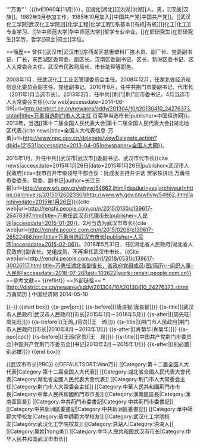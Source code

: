 '''万勇'''（{{bd|1960年|11月|}}），[[湖北|湖北]][[洪湖|洪湖]]人。男，[[汉族|汉族]]。1982年9月参加工作，1985年10月加入[[中国共产党|中国共产党]]。[[武汉化工学院|武汉化工学院]][[化学工程|化学工程]]系基本[[有机|有机]][[化工|化工]]专业学习、[[华中师范大学|华中师范大学]]哲学专业毕业。[[在职研究生|在职研究生]]学历，哲学[[硕士|硕士]]学位。

==簡歷==
曾任[[武汉市|武汉市]]东西湖区慈惠塑料厂技术员、副厂长、党委副书记、厂长，东西湖区委常委、副区长，汉南区委副书记、区长，新洲区委书记、区人大常委会主任，武汉市民政局局长、市长助理等职务。

2008年1月，任武汉化工工业区管理委员会主任。2008年12月，任湖北省经济和信息化委员会副主任、党组副书记。2010年8月，任中共荆门市委副书记、代市长（2011年1月当选市长）。2013年2月，任中共[[荆门|荆门]]市委书记，4月当选市人大常委会主任<ref>{{cite web|accessdate=2014-06-09|url=http://district.ce.cn/newarea/sddy/201304/10/t20130410_24276373.shtml|title=万勇当选荆门市人大主任 肖菊华当选市长|publisher=中国经济网}}</ref>。2013年，当选[[第十二届全国人民代表大会|第十二届全国人民代表大会]]湖北地区代表<ref>{{cite news|title=全国人大代表信息-万勇|url=http://www.npc.gov.cn/delegate/viewDelegate.action?dbid=121531|accessdate=2013-04-05|newspaper=全国人大网}}</ref>。

2015年1月，升任中共[[武汉市|武汉市]]委副书记、武汉市代市长<ref>{{cite news|accessdate=2015年1月26日|date=2015年1月26日|publisher=武汉市人民政府|title=我市召开市级领导干部会议：阮成发主持并讲话 贺家铁讲话 万勇任市委委员、常委、副书记|author=长江日报|url=http://www.wh.gov.cn/whyw/54662.jhtml|deadurl=yes|archiveurl=https://archive.is/20150126023301/http://www.wh.gov.cn/whyw/54662.jhtml|archivedate=2015年1月26日}}</ref><ref>{{cite web|url=http://renshi.people.com.cn/n/2015/0130/c139617-26478397.html|title=万勇任武汉市代理市长|publisher=人民网|accessdate=2015-01-30}}</ref>，2月当选为武汉市市长<ref>{{cite web|url=http://renshi.people.com.cn/n/2015/0206/c139617-26522466.html|title=万勇当选武汉市市长|publisher=人民网|accessdate=2015-02-06}}</ref>。2018年5月31日，任[[湖北省人民政府|湖北省人民政府]]副省长，党组成员，不再担任武汉市市长。<ref>{{Cite web|url=http://renshi.people.com.cn/n1/2018/0531/c139617-30026117.html|title=万勇任湖北省副省长、省政府党组成员(图/简历)--组织人事-人民网|accessdate=2018-07-26|last=103622|work=renshi.people.com.cn}}</ref>
==參考文獻==
{{reflist}}
==外部链接==
*[http://district.ce.cn/newarea/sddy/201304/10/t20130410_24276373.shtml  万勇简历 ] 中国经济网 2014-05-10

{{-}}
{{start box}}
{{s-gov|prc}}
{{s-before|[[唐良智|唐良智]]}}
{{s-title|[[武汉市人民政府|武汉市人民政府]]市长|2015年1月－2018年5月}}
{{s-after|[[周先旺|周先旺]]}}
{{s-before|[[王玲_(官员)|王　玲]]}}
{{s-title|[[荆门市人民政府|荆门市人民政府]]市长|2010年8月－2013年1月}}
{{s-after|[[肖菊华|肖菊华]]}}
{{s-ppo|cpc}}
{{s-before|[[王玲(官员)|王　玲]]}}
{{s-title|[[中国共产党荆门市委员会|中国共产党荆门市委员会]]书记|2013年2月－2015年1月}}
{{s-after|[[别必雄|别必雄]]}}
{{end box}}

{{武汉市市长|PRC}}
{{DEFAULTSORT:Wan万}}
[[Category:第十二届全国人大代表|Category:第十二届全国人大代表]]
[[Category:湖北省全國人民代表大會代表|Category:湖北省全國人民代表大會代表]]
[[Category:荆门市人大常委会主任|Category:荆门市人大常委会主任]]
[[Category:中華人民共和國荊門市市長|Category:中華人民共和國荊門市市長]]
[[Category:漢南區區長|Category:漢南區區長]]
[[Category:中共荊門市委書記|Category:中共荊門市委書記]]
[[Category:中共新洲區委書記|Category:中共新洲區委書記]]
[[Category:華中師範大學校友|Category:華中師範大學校友]]
[[Category:武汉化工学院校友|Category:武汉化工学院校友]]
[[Category:洪湖人|Category:洪湖人]]
[[Category:萬姓|Yong勇]]
[[Category:中华人民共和国武汉市市长|Category:中华人民共和国武汉市市长]]